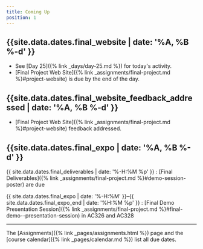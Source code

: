 ```yaml
---
title: Coming Up
position: 1
---
```


## {{site.data.dates.final_website | date: '%A, %B %-d' }}

* See [Day 25]({% link _days/day-25.md %}) for today's activity.
* [Final Project Web Site]({% link _assignments/final-project.md %}#project-website) is due by the end of the day.

## {{site.data.dates.final_website_feedback_addressed | date: '%A, %B %-d' }}

* [Final Project Web Site]({% link _assignments/final-project.md %}#project-website) feedback addressed.

## {{site.data.dates.final_expo | date: '%A, %B %-d' }}

{{ site.data.dates.final_deliverables | date: '%-H:%M %p' }}
: [Final Deliverables]({% link _assignments/final-project.md %}#demo-session-poster) are due

{{ site.data.dates.final_expo | date: '%-H:%M' }}–{{ site.data.dates.final_expo_end | date: '%H:%M %p' }}
: [Final Demo Presentation Session]({% link _assignments/final-project.md %}#final-demo--presentation-session) in AC326 and AC328

---

The [Assignments]({% link _pages/assignments.html %}) page and the [course calendar]({% link _pages/calendar.md %}) list all due dates.
